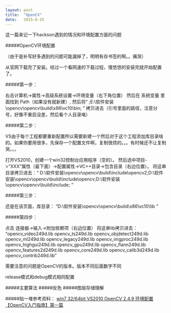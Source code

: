 ```yaml
---
layout: post
title:  "OpenCV" 
date:   2015-6-15
---
```

这一篇来记一下hackson遇到的情况和环境配置方面的问题

#####OpenCV环境配置

（由于是补写好多遇到的问题可能漏掉了，明明有存书签的啊。。痛哭）

从官网下载完了安装。经过一个看网速的下载过程，慢悠悠的安装完就开始配置了。

#####第一步：

右击计算机->属性->高级系统设置->环境变量（右下角位置）
然后在 系统变量 里面找到 Path（如果没有就新建）,  然后将“    ;E:\软件安装\opencv\opencv\build\x86\vc10\bin;    ” 拷贝进去（引号里面的路径，注意分号，好像不重启没差，然后看个人目录咯）


#####第二步：

VS由于每个工程都要重新配置所以需要新建一个然后对于这个工程添加库目录啥的。如果你要用很多，先保存一个配置文件啊，复制很烦的。。。有时候还不让复制哭。。。

打开VS2010，创建一个win32控制台应用程序（空的）。
然后选中项目->"XXX"属性（最下面）->配置属性->VC++目录->包含目录（右边位置）。
将这串目录拷贝进去：“ D:\软件安装\opencv\opencv\build\include\opencv2;D:\软件安装\opencv\opencv\build\include\opencv;D:\软件安装\opencv\opencv\build\include; ”

#####第三步：

还是在该页面，库目录： “D:\软件安装\opencv\opencv\build\x86\vc10\lib ”  

#####第四步：

点击 连接器->输入->附加依赖项（右边位置）
将这串lib拷贝进去：
“opencv_video249d.lib
opencv_ts249d.lib
opencv_objdetect249d.lib
opencv_ml249d.lib
opencv_legacy249d.lib
opencv_imgproc249d.lib
opencv_highgui249d.lib
opencv_gpu249d.lib
opencv_flann249d.lib
opencv_features2d249d.lib
opencv_core249d.lib
opencv_calib3d249d.lib
opencv_contrib249d.lib”

需要注意的问题是OpenCV的版本。版本不同后面数字不同

release模式和debug模式相同配置

#####主要算法
#####反色
#####图层存储理解

#####贴一堆参考资料：
[win7 32/64bit VS2010 OpenCV 2.4.9 环境配置](http://blog.csdn.net/qingdujun/article/details/25163405)
[【OpenCV入门指南】第一篇](http://blog.csdn.net/morewindows/article/details/8225783)
